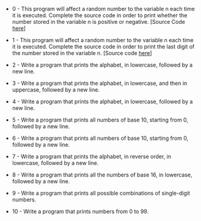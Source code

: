* 0 - This program will affect a random number to the variable n each time it is executed. Complete the source code in order to print whether the number stored in the variable n is positive or negative. [Source Code [here](https://github.com/holbertonschool/0x01.c/blob/master/1-last_digit_c)]

* 1 - This program will affect a random number to the variable n each time it is executed. Complete the source code in order to print the last digit of the number stored in the variable n.  [Source code [here](https://github.com/holbertonschool/0x01.c/blob/master/1-last_digit_c)]

* 2 - Write a program that prints the alphabet, in lowercase, followed by a new line.

* 3 - Write a program that prints the alphabet, in lowercase, and then in uppercase, followed by a new line.

* 4 - Write a program that prints the alphabet, in lowercase, followed by a new line.

* 5 - Write a program that prints all numbers of base 10, starting from 0, followed by a new line.

* 6 - Write a program that prints all numbers of base 10, starting from 0, followed by a new line.

* 7 - Write a program that prints the alphabet, in reverse order, in lowercase, followed by a new line.

* 8 - Write a program that prints all the numbers of base 16, in lowercase, followed by a new line.

* 9 - Write a program that prints all possible combinations of single-digit numbers.

* 10 - Write a program that prints numbers from 0 to 99.
